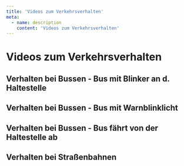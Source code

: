 ```yaml
---
title: 'Videos zum Verkehrsverhalten'
meta:
  - name: description
    content: 'Videos zum Verkehrsverhalten'
---
```


# Videos zum Verkehrsverhalten

## Verhalten bei Bussen - Bus mit Blinker an d. Haltestelle

<YouTube videoid="C3Z17LfJSsA" />

## Verhalten bei Bussen - Bus mit Warnblinklicht

<YouTube videoid="oR-yT4hs2bo" />

## Verhalten bei Bussen - Bus fährt von der Haltestelle ab

<YouTube videoid="3xfgSVWX4hE" />

## Verhalten bei Straßenbahnen

<YouTube videoid="_OuQDXudMxs" />

